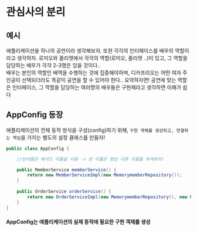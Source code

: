 # 관심사의 분리

## 예시

애플리케이션을 하나의 공연이라 생각해보자. 또한 각각의 인터페이스를 배우의 역할이라고 생각하자.
로미오와 줄리엣에서 각각의 역할(로미오, 줄리엣 ..)이 있고, 그 역할을 담당하는 배우가 각각 2-3명은 있을 것이다..  
배우는 본인의 역할인 배역을 수행하는 것에 집중해야하며, 디카프리오는 어떤 여자 주인공이 선택되더라도 똑같이 공연을 할 수 있어야 한다..
요약하자면! 공연에 맞는 역할은 인터페이스, 그 역할을 담당하는 여러명의 배우들은 구현체라고 생각하면 이해가 쉽다

## AppConfig 등장

애플리케이션의 전체 동작 방식을 구성(config)하기 위해, ```구현 객체를 생성하고, 연결하는 책임```을 가지는 별도의 설정 클래스를 만들자!

```java
public class AppConfig {

    //빈이름은 메서드 이름을 사용 -> 빈 이름은 항상 다른 이름을 부여하자!

    public MemberService memberService() {
        return new MemberServiceImpl(new MemorymemberRepository());
    }
    
    public OrderService orderService() {
        return new OrderServiceImpl(new MemorymemberRepository(), new FixdiscountPolicy());
    }
}
```

#### AppConfig는 애플리케이션의 실제 동작에 필요한 구현 객채를 생성
